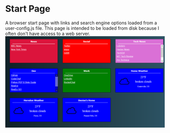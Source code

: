 # Start Page
A browser start page with links and search engine options loaded from a user-config.js file. This page is intended to be loaded from disk because I often don't have access to a web server.
![Alt text](/readme/start-page.png?raw=true "Start Page Screenshot")

